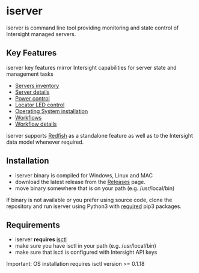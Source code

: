 # iserver

iserver is command line tool providing monitoring and state control of Intersight managed servers.

## Key Features

iserver key features mirror Intersight capabilities for server state and management tasks
- [Servers inventory](./doc/features/ServersInventory.md)
- [Server details](./doc/features/ServerDetails.md)
- [Power control](./doc/features/PowerControl.md)
- [Locator LED control](./doc/features/LedControl.md)
- [Operating System installation](./doc/features/OsInstall.md)
- [Workflows](./doc/features/Workflows.md)
- [Workflow details](./doc/features/Workflow.md)

iserver supports [Redfish](./doc/redfish/README.md) as a standalone feature as well as to the Intersight data model whenever required.

## Installation

- iserver binary is compiled for Windows, Linux and MAC
- download the latest release from the [Releases](https://github.com/akaliwod/iserver/releases/latest) page.
- move binary somewhere that is on your path (e.g. /usr/local/bin)

If binary is not available or you prefer using source code, clone the repository and run iserver using Python3 with [required](requirements) pip3 packages.

## Requirements

- iserver **requires** [isctl](https://github.com/cgascoig/isctl)
- make sure you have isctl in your path (e.g. /usr/local/bin)
- make sure that isctl is configured with Intersight API keys

Important: OS installation requires isctl version >= 0.1.18
